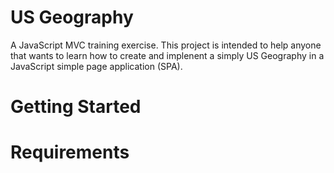US Geography
==

A JavaScript MVC training exercise.  This project is intended to help anyone that wants to learn how to create and implenent a simply US Geography in a JavaScript simple page application (SPA).

Getting Started
====

Requirements
====
